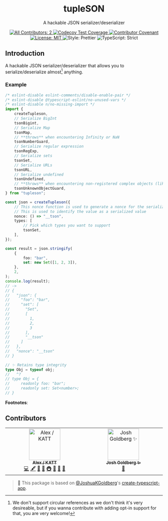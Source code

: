 <h1 align="center">tupleSON</h1>

<p align="center">A hackable JSON serializer/deserializer</p>

<p align="center">
	<a href="#contributors" target="_blank">
<!-- prettier-ignore-start -->
<!-- ALL-CONTRIBUTORS-BADGE:START - Do not remove or modify this section -->
<img alt="All Contributors: 2" src="https://img.shields.io/badge/all_contributors-2-21bb42.svg" />
<!-- ALL-CONTRIBUTORS-BADGE:END -->
<!-- prettier-ignore-end -->
</a>
	<a href="https://codecov.io/gh/KATT/tupleson" target="_blank">
		<img alt="Codecov Test Coverage" src="https://codecov.io/gh/KATT/tupleson/branch/main/graph/badge.svg"/>
	</a>
	<a href="https://github.com/KATT/tupleson/blob/main/.github/CODE_OF_CONDUCT.md" target="_blank">
		<img alt="Contributor Covenant" src="https://img.shields.io/badge/code_of_conduct-enforced-21bb42" />
	</a>
	<a href="https://github.com/KATT/tupleson/blob/main/LICENSE.md" target="_blank">
		<img alt="License: MIT" src="https://img.shields.io/github/license/KATT/tupleson?color=21bb42">
	</a>
	<img alt="Style: Prettier" src="https://img.shields.io/badge/style-prettier-21bb42.svg" />
	<img alt="TypeScript: Strict" src="https://img.shields.io/badge/typescript-strict-21bb42.svg" />
</p>

## Introduction

A hackable JSON serializer/deserializer that allows you to serialize/deserialize almost[^1] anything.

### Example

<!-- /** eslint-disable n/no-missing-import */ -->

```ts
/* eslint-disable eslint-comments/disable-enable-pair */
/* eslint-disable @typescript-eslint/no-unused-vars */
/* eslint-disable n/no-missing-import */
import {
	createTupleson,
	// Serialize BigInt
	tsonBigint,
	// Serialize Map
	tsonMap,
	// **throws** when encountering Infinity or NaN
	tsonNumberGuard,
	// Serialize regular expression
	tsonRegExp,
	// Serialize sets
	tsonSet,
	// Serialize URLs
	tsonURL,
	// Serialize undefined
	tsonUndefined,
	// **throws** when encountering non-registered complex objects (like class instances)
	tsonUnknownObjectGuard,
} from "tupleson";

const json = createTupleson({
	// This nonce function is used to generate a nonce for the serialized value
	// This is used to identify the value as a serialized value
	nonce: () => "__tson",
	types: [
		// Pick which types you want to support
		tsonSet,
	],
});

const result = json.stringify(
	{
		foo: "bar",
		set: new Set([1, 2, 3]),
	},
	2,
);
console.log(result);
// ->
// {
//   "json": {
//     "foo": "bar",
//     "set": [
//       "Set",
//       [
//         1,
//         2,
//         3
//       ],
//       "__tson"
//     ]
//   },
//   "nonce": "__tson"
// }

// ✨ Retains type integrity
type Obj = typeof obj;
//   ^?
// type Obj = {
//     readonly foo: "bar";
//     readonly set: Set<number>;
// }
```

**Footnotes**:

[^1]: We don't support circular references as we don't think it's very desireable, but if you wanna contribute with adding opt-in support for that, you are very welcome!

## Contributors

<!-- spellchecker: disable -->
<!-- ALL-CONTRIBUTORS-LIST:START - Do not remove or modify this section -->
<!-- prettier-ignore-start -->
<!-- markdownlint-disable -->
<table>
  <tbody>
    <tr>
      <td align="center" valign="top" width="14.28%"><a href="https://katt.dev/"><img src="https://avatars.githubusercontent.com/u/459267?v=4?s=100" width="100px;" alt="Alex / KATT"/><br /><sub><b>Alex / KATT</b></sub></a><br /><a href="https://github.com/KATT/tupleson/commits?author=KATT" title="Code">💻</a> <a href="#content-KATT" title="Content">🖋</a> <a href="https://github.com/KATT/tupleson/commits?author=KATT" title="Documentation">📖</a> <a href="#ideas-KATT" title="Ideas, Planning, & Feedback">🤔</a> <a href="#infra-KATT" title="Infrastructure (Hosting, Build-Tools, etc)">🚇</a> <a href="#maintenance-KATT" title="Maintenance">🚧</a> <a href="#projectManagement-KATT" title="Project Management">📆</a> <a href="#tool-KATT" title="Tools">🔧</a></td>
      <td align="center" valign="top" width="14.28%"><a href="http://www.joshuakgoldberg.com/"><img src="https://avatars.githubusercontent.com/u/3335181?v=4?s=100" width="100px;" alt="Josh Goldberg ✨"/><br /><sub><b>Josh Goldberg ✨</b></sub></a><br /><a href="#tool-JoshuaKGoldberg" title="Tools">🔧</a></td>
    </tr>
  </tbody>
</table>

<!-- markdownlint-restore -->
<!-- prettier-ignore-end -->

<!-- ALL-CONTRIBUTORS-LIST:END -->
<!-- spellchecker: enable -->

<!-- You can remove this notice if you don't want it 🙂 no worries! -->

> 💙 This package is based on [@JoshuaKGoldberg](https://github.com/JoshuaKGoldberg)'s [create-typescript-app](https://github.com/JoshuaKGoldberg/create-typescript-app).
